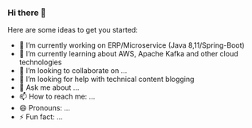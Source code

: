 ### Hi there 👋

<!--
**vivekshcse/vivekshcse** is a ✨ _special_ ✨ repository because its `README.md` (this file) appears on your GitHub profile. -->

Here are some ideas to get you started:

- 🔭 I’m currently working on ERP/Microservice (Java 8,11/Spring-Boot)
- 🌱 I’m currently learning about AWS, Apache Kafka and other cloud technologies 
- 👯 I’m looking to collaborate on ... 
- 🤔 I’m looking for help with technical content blogging
- 💬 Ask me about ...
- 📫 How to reach me: ...
- 😄 Pronouns: ...
- ⚡ Fun fact: ...

